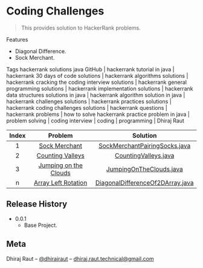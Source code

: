 # Coding Challenges
> This provides solution to HackerRank problems.

Features
* Diagonal Difference.
* Sock Merchant.

Tags
hackerrank solutions java GitHub | hackerrank tutorial in java | hackerrank 30 days of code solutions | hackerrank algorithms solutions | hackerrank cracking the coding interview solutions | hackerrank general programming solutions | hackerrank implementation solutions | hackerrank data structures solutions in java | hackerrank algorithm solution in java | hackerrank challenges solutions | hackerrank practices solutions | hackerrank coding challenges solutions | hackerrank questions | hackerrank problems | how to solve hackerrank practice problem in java | problem solving | coding interview | coding | programming | Dhiraj Raut 



| Index | Problem | Solution |
|:---:|:----------------------------:|:------------------------------------:|
|1| [Sock Merchant](https://www.hackerrank.com/challenges/sock-merchant/problem?h_l=interview&playlist_slugs%5B%5D%5B%5D=interview-preparation-kit&playlist_slugs%5B%5D%5B%5D=warmup) | [SockMerchantPairingSocks.java](https://github.com/dhirajraut/codingchallenges/blob/master/src/main/java/com/galaxy/codingchallenges/sockmerchant/SockMerchantPairingSocks.java)|
|2| [Counting Valleys](https://www.hackerrank.com/challenges/counting-valleys/problem?h_l=interview&playlist_slugs%5B%5D=interview-preparation-kit&playlist_slugs%5B%5D=warmup) | [CountingValleys.java](https://github.com/dhirajraut/codingchallenges/blob/master/src/main/java/com/galaxy/codingchallenges/countingvalleys/CountingValleys.java)|
|3| [Jumping on the Clouds](https://www.hackerrank.com/challenges/jumping-on-the-clouds/problem?h_l=interview&playlist_slugs%5B%5D=interview-preparation-kit&playlist_slugs%5B%5D=warmup) | [JumpingOnTheClouds.java](https://github.com/dhirajraut/codingchallenges/blob/master/src/main/java/com/galaxy/codingchallenges/jumpingontheclouds/JumpingOnTheClouds.java)|
|n| [Array Left Rotation](https://www.hackerrank.com/challenges/ctci-array-left-rotation?h_l=interview&playlist_slugs%5B%5D=interview-preparation-kit&playlist_slugs%5B%5D=arrays)| [DiagonalDifferenceOf2DArray.java](https://github.com/dhirajraut/codingchallenges/blob/master/src/main/java/com/galaxy/codingchallenges/diagonaldifference/DiagonalDifferenceOf2DArray.java)|

## Release History

* 0.0.1
    * Base Project.

## Meta

Dhiraj Raut – [@dhirajraut](https://github.com/dhirajraut) – dhiraj.raut.technical@gmail.com